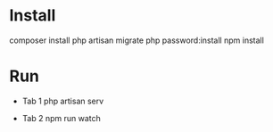 # Install 
composer install
php artisan migrate
php password:install
npm install

# Run
- Tab 1
php artisan serv

- Tab 2
npm run watch